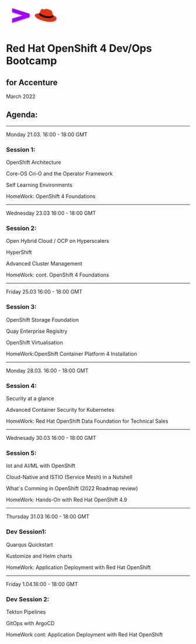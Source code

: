<img src="https://github.com/alfbach/ocpacc/blob/main/logo.png" width="150" height="60">


# Red Hat OpenShift 4 Dev/Ops Bootcamp
## for Accenture


March 2022

## Agenda:

-----------------------------------------------------------------------
Monday 21.03. 16:00 - 18:00 GMT

### Session 1:	

OpenShift Architecture						

Core-OS Cri-O and the Operator Framework			

Self Learning Environments						

HomeWork: OpenShift 4 Foundations

-----------------------------------------------------------------------
Wednesday 23.03 16:00 - 18:00 GMT

### Session 2:	

Open Hybrid Cloud / OCP on Hyperscalers				

HyperShift  								

Advanced Cluster Management					

HomeWork: cont. OpenShift 4 Foundations

-----------------------------------------------------------------------
Friday 25.03 16:00 - 18:00 GMT

### Session 3:	

OpenShift Storage Foundation

Quay Enterprise Regisitry  						

OpenShift Virtualisation						

HomeWork:OpenShift Container Platform 4 Installation

-----------------------------------------------------------------------
Monday 28.03. 16:00 - 18:00 GMT

### Session 4:	

Security at a glance							

Advanced Container Security for Kubernetes			
		
HomeWork: Red Hat OpenShift Data Foundation for Technical Sales

------------------------------------------------------------------------
Wednesady 30.03 16:00 - 18:00 GMT		

### Session 5:	

Iot and AI/ML with OpenShift								

Cloud-Native and ISTIO (Service Mesh) in a Nutshell		

What´s Comming in OpenShift (2022 Roadmap review)		
		
HomeWork: Hands-On with Red Hat OpenShift 4.9

------------------------------------------------------------------------
Thursday 31.03 16:00 - 18:00 GMT

### Dev Session1:

Quarqus Quickstart							

Kustomize and Helm charts						

HomeWork: Application Deployment with Red Hat OpenShift 

-----------------------------------------------------------------------
Friday 1.04.16:00 - 18:00 GMT

### Dev Session 2:

Tekton Pipelines							

GitOps with ArgoCD  							

HomeWork cont: Application Deployment with Red Hat OpenShift
